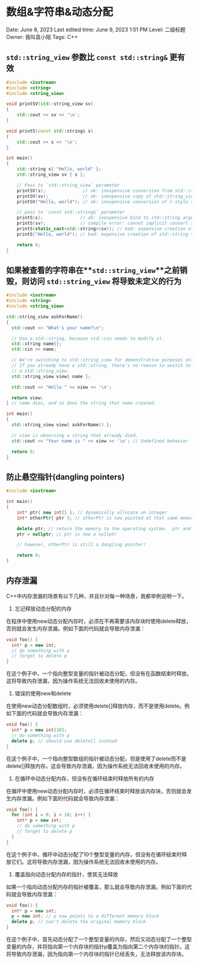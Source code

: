 # 数组&字符串&动态分配

Date: June 8, 2023
Last edited time: June 9, 2023 1:51 PM
Level: 二级标题
Owner: 我叫袁小陌
Tags: C++

## **`std::string_view` 参数比 `const std::string&` 更有效**

```cpp
#include <iostream>
#include <string>
#include <string_view>

void printSV(std::string_view sv)
{
    std::cout << sv << '\n';
}

void printS(const std::string& s)
{
    std::cout << s << '\n';
}

int main()
{
    std::string s{ "Hello, world" };
    std::string_view sv { s };

    // Pass to `std::string_view` parameter
    printSV(s);              // ok: inexpensive conversion from std::string to std::string_view
    printSV(sv);             // ok: inexpensive copy of std::string_view
    printSV("Hello, world"); // ok: inexpensive conversion of C-style string literal to std::string_view

    // pass to `const std::string&` parameter
    printS(s);              // ok: inexpensive bind to std::string argument
    printS(sv);             // compile error: cannot implicit convert std::string_view to std::string
    printS(static_cast<std::string>(sv)); // bad: expensive creation of std::string temporary
    printS("Hello, world"); // bad: expensive creation of std::string temporary

    return 0;
}
```

## 如果被查看的字符串在**`std::string_view`**之前销毁，则访问 **`std::string_view`** 将导致未定义的行为

```cpp
#include <iostream>
#include <string>
#include <string_view>

std::string_view askForName()
{
  std::cout << "What's your name?\n";

  // Use a std::string, because std::cin needs to modify it.
  std::string name{};
  std::cin >> name;

  // We're switching to std::string_view for demonstrative purposes only.
  // If you already have a std::string, there's no reason to switch to
  // a std::string_view.
  std::string_view view{ name };

  std::cout << "Hello " << view << '\n';

  return view;
} // name dies, and so does the string that name created.

int main()
{
  std::string_view view{ askForName() };

  // view is observing a string that already died.
  std::cout << "Your name is " << view << '\n'; // Undefined behavior

  return 0;
}
```

## 防止悬空指针(dangling pointers)

```cpp
#include <iostream>

int main()
{
    int* ptr{ new int{} }; // dynamically allocate an integer
    int* otherPtr{ ptr }; // otherPtr is now pointed at that same memory location

    delete ptr; // return the memory to the operating system.  ptr and otherPtr are now dangling pointers.
    ptr = nullptr; // ptr is now a nullptr

    // however, otherPtr is still a dangling pointer!

    return 0;
}
```

## 内存泄漏

C++中内存泄漏的场景有以下几种，并且针对每一种场景，我都举例说明一下。

1. 忘记释放动态分配的内存

在程序中使用new动态分配内存时，必须在不再需要该内存块时使用delete释放，否则就会发生内存泄漏。例如下面的代码就会导致内存泄漏：

```cpp
void foo() {
  int* p = new int;
  // do something with p
  // forget to delete p
}

```

在这个例子中，一个指向整型变量的指针被动态分配，但没有在函数结束时释放。这将导致内存泄漏，因为操作系统无法回收未使用的内存。

1. 错误的使用new和delete

在使用new动态分配数组时，必须使用delete[]释放内存，而不是使用delete。例如下面的代码就会导致内存泄漏：

```cpp
void foo() {
  int* p = new int[10];
  // do something with p
  delete p; // should use delete[] instead
}

```

在这个例子中，一个指向整型数组的指针被动态分配，但是使用了delete而不是delete[]释放内存。这会导致内存泄漏，因为操作系统无法回收未使用的内存。

1. 在循环中动态分配内存，但没有在循环结束时释放所有的内存

在循环中使用new动态分配内存时，必须在循环结束时释放该内存块，否则就会发生内存泄漏。例如下面的代码就会导致内存泄漏：

```cpp
void foo() {
  for (int i = 0; i < 10; i++) {
    int* p = new int;
    // do something with p
    // forget to delete p
  }
}

```

在这个例子中，循环中动态分配了10个整型变量的内存，但没有在循环结束时释放它们。这将导致内存泄漏，因为操作系统无法回收未使用的内存。

1. 覆盖指向动态分配内存的指针，使其无法释放

如果一个指向动态分配内存的指针被覆盖，那么就会导致内存泄漏。例如下面的代码就会导致内存泄漏：

```cpp
void foo() {
  int* p = new int;
  p = new int; // p now points to a different memory block
  delete p; // can't delete the original memory block
}

```

在这个例子中，首先动态分配了一个整型变量的内存，然后又动态分配了一个整型变量的内存，并将指向第一个内存块的指针p覆盖为指向第二个内存块的指针。这将导致内存泄漏，因为指向第一个内存块的指针已经丢失，无法释放该内存块。